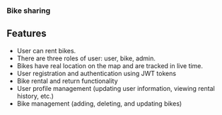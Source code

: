 ### Bike sharing

## Features
- User can rent bikes.
- There are three roles of user: user, bike, admin.
- Bikes have real location on the map and are tracked in live time.
- User registration and authentication using JWT tokens
- Bike rental and return functionality
- User profile management (updating user information, viewing rental history, etc.)
- Bike management (adding, deleting, and updating bikes)
